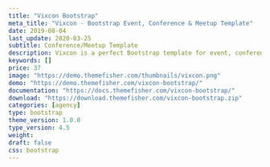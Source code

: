```yaml
---
title: "Vixcon Bootstrap"
meta_title: "Vixcon - Bootstrap Event, Conference & Meetup Template"
date: 2019-08-04
last_update: 2020-03-25
subtitle: Conference/Meetup Template
description: Vixcon is a perfect Bootstrap template for event, conference and meetup websites.
keywords: []
price: 37
image: "https://demo.themefisher.com/thumbnails/vixcon.png"
demo: "https://demo.themefisher.com/vixcon-bootstrap/"
documentation: "https://docs.themefisher.com/vixcon-bootstrap/"
download: "https://download.themefisher.com/vixcon-bootstrap.zip"
categories: [agency]
type: bootstrap
theme_version: 1.0.0
type_version: 4.5
weight:
draft: false
css: bootstrap
---
```

